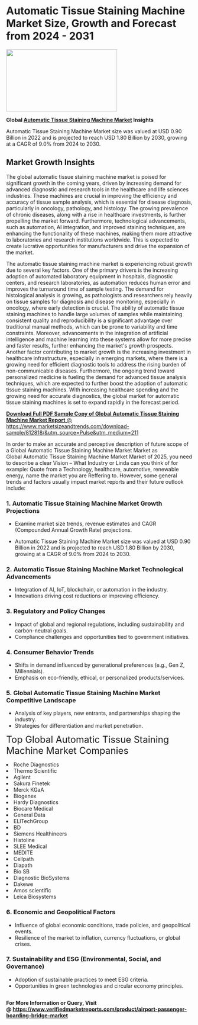 <H1>Automatic Tissue Staining Machine Market Size, Growth and Forecast from 2024 - 2031</H1><img class="aligncenter size-medium wp-image-584254" src="https://thirdeyenews.in/wp-content/uploads/2024/09/Global-Market-Research-300x168.jpeg" alt="" width="300" height="168" /><p><strong>Global&nbsp;<a href="https://www.marketsizeandtrends.com/download-sample/812818/&amp;utm_source=Pulse&amp;utm_medium=211">Automatic Tissue Staining Machine Market</a> Insights</strong></p><p>Automatic Tissue Staining Machine Market size was valued at USD 0.90 Billion in 2022 and is projected to reach USD 1.80 Billion by 2030, growing at a CAGR of 9.0% from 2024 to 2030.</p><p><h2>Market Growth Insights</h2> <p>The global automatic tissue staining machine market is poised for significant growth in the coming years, driven by increasing demand for advanced diagnostic and research tools in the healthcare and life sciences industries. These machines are crucial in improving the efficiency and accuracy of tissue sample analysis, which is essential for disease diagnosis, particularly in oncology, pathology, and histology. The growing prevalence of chronic diseases, along with a rise in healthcare investments, is further propelling the market forward. Furthermore, technological advancements, such as automation, AI integration, and improved staining techniques, are enhancing the functionality of these machines, making them more attractive to laboratories and research institutions worldwide. This is expected to create lucrative opportunities for manufacturers and drive the expansion of the market.</p> <p><a href="download_sample_link_here"></a></p> <p>The automatic tissue staining machine market is experiencing robust growth due to several key factors. One of the primary drivers is the increasing adoption of automated laboratory equipment in hospitals, diagnostic centers, and research laboratories, as automation reduces human error and improves the turnaround time of sample testing. The demand for histological analysis is growing, as pathologists and researchers rely heavily on tissue samples for diagnosis and disease monitoring, especially in oncology, where early detection is crucial. The ability of automatic tissue staining machines to handle large volumes of samples while maintaining consistent quality and reproducibility is a significant advantage over traditional manual methods, which can be prone to variability and time constraints. Moreover, advancements in the integration of artificial intelligence and machine learning into these systems allow for more precise and faster results, further enhancing the market's growth prospects. Another factor contributing to market growth is the increasing investment in healthcare infrastructure, especially in emerging markets, where there is a growing need for efficient diagnostic tools to address the rising burden of non-communicable diseases. Furthermore, the ongoing trend toward personalized medicine is fueling the demand for advanced tissue analysis techniques, which are expected to further boost the adoption of automatic tissue staining machines. With increasing healthcare spending and the growing need for accurate diagnostics, the global market for automatic tissue staining machines is set to expand rapidly in the forecast period.</p> <p><a href="get_more_link_here"></p><p><span class=""><strong>Download Full PDF Sample Copy of Global Automatic Tissue Staining Machine Market Report</strong> @ <a href="https://www.marketsizeandtrends.com/download-sample/812818/&amp;utm_source=Pulse&amp;utm_medium=211" target="_blank">https://www.marketsizeandtrends.com/download-sample/812818/&amp;utm_source=Pulse&amp;utm_medium=211</a></span></p><p>In order to make an accurate and perceptive description of future scope of a Global&nbsp;Automatic Tissue Staining Machine Market Market as Global&nbsp;Automatic Tissue Staining Machine Market Market of 2025, you need to describe a clear Vision &ndash; What Industry or Linda can you think of for example: Quote from a Technology, healthcare, automotive, renewable energy, name the market you are Reffering to. However, some general trends and factors usually impact market reports and their future outlook include:</p><h3>1.&nbsp;<strong>Automatic Tissue Staining Machine Market Growth Projections</strong></h3><ul><li>Examine market size trends, revenue estimates and CAGR (Compounded Annual Growth Rate) projections.</li><li><p>Automatic Tissue Staining Machine Market size was valued at USD 0.90 Billion in 2022 and is projected to reach USD 1.80 Billion by 2030, growing at a CAGR of 9.0% from 2024 to 2030.</p></li></ul><h3>2.&nbsp;<strong>Automatic Tissue Staining Machine Market Technological Advancements</strong></h3><ul><li>Integration of AI, IoT, blockchain, or automation in the industry.</li><li>Innovations driving cost reductions or improving efficiency.</li></ul><h3>3.&nbsp;<strong>Regulatory and Policy Changes</strong></h3><ul><li>Impact of global and regional regulations, including sustainability and carbon-neutral goals.</li><li>Compliance challenges and opportunities tied to government initiatives.</li></ul><h3>4.&nbsp;<strong>Consumer Behavior Trends</strong></h3><ul><li>Shifts in demand influenced by generational preferences (e.g., Gen Z, Millennials).</li><li>Emphasis on eco-friendly, ethical, or personalized products/services.</li></ul><h3>5.&nbsp;<strong>Global Automatic Tissue Staining Machine Market Competitive Landscape</strong></h3><ul><li>Analysis of key players, new entrants, and partnerships shaping the industry.</li><li>Strategies for differentiation and market penetration.</li></ul><p data-pm-slice="1 1 []"><span style="color: inherit; font-family: inherit; font-size: 25px;">Top Global Automatic Tissue Staining Machine Market Companies</span></p><div class="" data-test-id=""><p><li>Roche Diagnostics</li><li> Thermo Scientific</li><li> Agilent</li><li> Sakura Finetek</li><li> Merck KGaA</li><li> Biogenex</li><li> Hardy Diagnostics</li><li> Biocare Medical</li><li> General Data</li><li> ELITechGroup</li><li> BD</li><li> Siemens Healthineers</li><li> Histoline</li><li> SLEE Medical</li><li> MEDITE</li><li> Cellpath</li><li> Diapath</li><li> Bio SB</li><li> Diagnostic BioSystems</li><li> Dakewe</li><li> Amos scientific</li><li> Leica Biosystems</li></p></div><h3>6.&nbsp;<strong>Economic and Geopolitical Factors</strong></h3><ul><li>Influence of global economic conditions, trade policies, and geopolitical events.</li><li>Resilience of the market to inflation, currency fluctuations, or global crises.</li></ul><h3>7.&nbsp;<strong>Sustainability and ESG (Environmental, Social, and Governance)</strong></h3><ul><li>Adoption of sustainable practices to meet ESG criteria.</li><li>Opportunities in green technologies and circular economy principles.</li></ul><h2><strong style="font-size: 14px;">For More Information or Query, Visit @&nbsp;</strong><a style="background-color: #ffffff; font-size: 14px;" href="https://www.marketsizeandtrends.com/report/automatic-tissue-staining-machine-market/" target="_blank">https://www.verifiedmarketreports.com/product/airport-passenger-boarding-bridge-market</a></h2>
